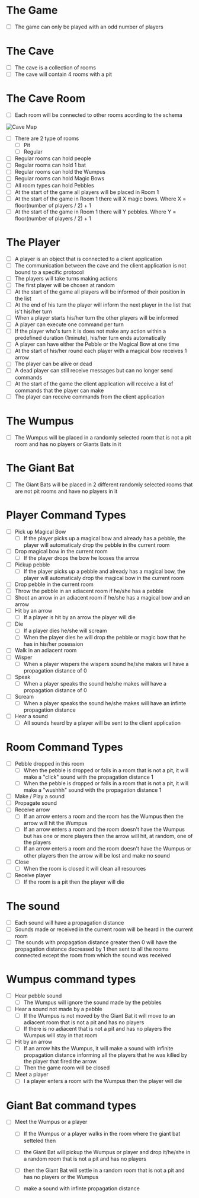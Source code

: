 # The Game
- [ ] The game can only be played with an odd number of players

# The Cave
- [ ] The cave is a collection of rooms
- [ ] The cave will contain 4 rooms with a pit

# The Cave Room
- [ ] Each room will be connected to other rooms acording to the schema

![Cave Map](https://github.com/BackToTech-Study/HuntTheWumpus/blob/main/Resources/CaveMap.png)

- [ ] There are 2 type of rooms
  - [ ] Pit
  - [ ] Regular
- [ ] Regular rooms can hold people
- [ ] Regular rooms can hold 1 bat
- [ ] Regular rooms can hold the Wumpus
- [ ] Regular rooms can hold Magic Bows
- [ ] All room types can hold Pebbles
- [ ] At the start of the game all players will be placed in Room 1
- [ ] At the start of the game in Room 1 there will X magic bows. Where X = floor(number of players / 2) + 1
- [ ] At the start of the game in Room 1 there will Y pebbles. Where Y = floor(number of players / 2) + 1

# The Player
- [ ] A player is an object that is connected to a client application
- [ ] The communication between the cave and the client application is not bound to a specific protocol
- [ ] The players will take turns making actions
- [ ] The first player will be chosen at random
- [ ] At the start of the game all players will be informed of their position in the list
- [ ] At the end of his turn the player will inform the next player in the list that is't his/her turn
- [ ] When a player starts his/her turn the other players will be informed
- [ ] A player can execute one command per turn
- [ ] If the player who's turn it is does not make any action within a predefined duration (1minute), his/her turn ends automatically
- [ ] A player can have either the Pebble or the Magical Bow at one time
- [ ] At the start of his/her round each player with a magical bow receives 1 arrow
- [ ] The player can be alive or dead
- [ ] A dead player can still receive messages but can no longer send commands
- [ ] At the start of the game the client application will receive a list of commands that the player can make
- [ ] The player can receive commands from the client application

# The Wumpus
- [ ] The Wumpus will be placed in a randomly selected room that is not a pit room and has no players or Giants Bats in it

# The Giant Bat
- [ ] The Giant Bats will be placed in 2 different randomly selected rooms that are not pit rooms and have no players in it

# Player Command Types
- [ ] Pick up Magical Bow
  - [ ] If the player picks up a magical bow and already has a pebble, the player will automaticaly drop the pebble in the current room
- [ ] Drop magical bow in the current room
  - [ ] If the player drops the bow he looses the arrow
- [ ] Pickup pebble 
  - [ ] If the player picks up a pebble and already has a magical bow, the player will automaticaly drop the magical bow in the current room
- [ ] Drop pebble in the current room
- [ ] Throw the pebble in an adiacent room if he/she has a pebble 
- [ ] Shoot an arrow in an adiacent room if he/she has a magical bow and an arrow 
- [ ] Hit by an arrow
  - [ ] If a player is hit by an arrow the player will die
- [ ] Die
  - [ ] If a player dies he/she will scream
  - [ ] When the player dies he will drop the pebble or magic bow that he has in his/her posession
- [ ] Walk in an adiacent room 
- [ ] Wisper 
  - [ ] When a player wispers the wispers sound he/she makes will have a propagation distance of 0
- [ ] Speak
  - [ ] When a player speaks the sound he/she makes will have a propagation distance of 0
- [ ] Scream
  - [ ] When a player speaks the sound he/she makes will have an infinte propagation distance
- [ ] Hear a sound
  - [ ] All sounds heard by a player will be sent to the client application

# Room Command Types
- [ ] Pebble dropped in this room
  - [ ] When the pebble is dropped or falls in a room that is not a pit, it will make a "click" sound with the propagation distance 1
  - [ ] When the pebble is dropped or falls in a room that is not a pit, it will make a "wushhh" sound with the propagation distance 1
- [ ] Make / Play a sound
- [ ] Propagate sound
- [ ] Receive arrow
  - [ ] If an arrow enters a room and the room has the Wumpus then the arrow will hit the Wumpus
  - [ ] If an arrow enters a room and the room doesn't have the Wumpus but has one or more players then the arrow will hit, at random, one of the players
  - [ ] If an arrow enters a room and the room doesn't have the Wumpus or other players then the arrow will be lost and make no sound
- [ ] Close 
  - [ ] When the room is closed it will clean all resources
- [ ] Receive player
  - [ ] If the room is a pit then the player will die

# The sound
- [ ] Each sound will have a propagation distance
- [ ] Sounds made or received in the current room will be heard in the current room
- [ ] The sounds with propagation distance greater then 0 will have the propagation distance decreased by 1 then sent to all the rooms connected except the room from which the sound was received

# Wumpus command types
- [ ] Hear pebble sound
  - [ ] The Wumpus will ignore the sound made by the pebbles
- [ ] Hear a sound not made by a pebble
  - [ ] If the Wumpus is not moved by the Giant Bat it will move to an adiacent room that is not a pit and has no players
  - [ ] If there is no adiacent that is not a pit and has no players the Wumpus will stay in that room
- [ ] Hit by an arrow
  - [ ] If an arrow hits the Wumpus, it will make a sound with infinite propagation distance informing all the players that he was killed by the player that fired the arrow.
  - [ ] Then the game room will be closed
- [ ] Meet a player
  - [ ] I a player enters a room with the Wumpus then the player will die

# Giant Bat command types
- [ ] Meet the Wumpus or a player
  - [ ] If the Wumpus or a player walks in the room where the giant bat setteled then 
  - [ ] the Giant Bat will pickup the Wumpus or player and drop it/he/she in a random room that is not a pit and has no players
  - [ ] then the Giant Bat will settle in a random room that is not a pit and has no players or the Wumpus
  - [ ] make a sound with infinte propagation distance

